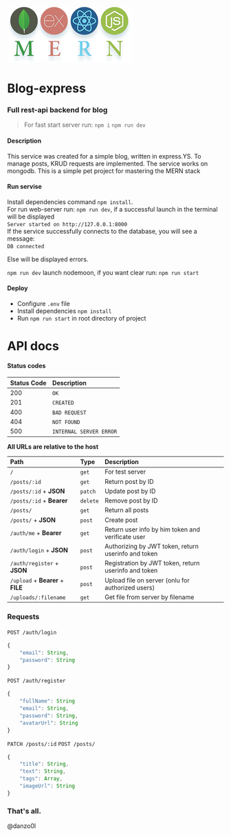 ![MERN logo](MERN-logo.png)

# Blog-express
### Full rest-api backend for blog

>For fast start server run: `npm i` `npm run dev`  

#### Description

This service was created for a simple blog, written in express.YS. To manage posts, KRUD requests are implemented. The service works on mongodb. This is a simple pet project for mastering the MERN stack

#### Run servise

Install dependencies command `npm install`.  
For run web-server run: `npm run dev`, if a successful launch in the terminal will be displayed   
`Server started on http://127.0.0.1:8000`   
If the service successfully connects to the database, you will see a message:  
`DB connected`

Else will be displayed errors.

`npm run dev` launch nodemoon, if you want clear run: `npm run start`

#### Deploy
* Configure `.env` file  
* Install dependencies `npm install`  
* Run `npm run start` in root directory of project  

# API docs
#### Status codes
| Status Code | Description |
| :--- | :--- |
| 200 | `OK` |
| 201 | `CREATED` |
| 400 | `BAD REQUEST` |
| 404 | `NOT FOUND` |
| 500 | `INTERNAL SERVER ERROR` |


**All URLs are relative to the host**

| Path | Type | Description |
| :--- | :--- | :--- |
| `/` | `get` | For test server |
| `/posts/:id` | `get` | Return post by ID |
| `/posts/:id` + **JSON** | `patch` | Update post by ID |
| `/posts/:id` + **Bearer** | `delete` | Remove post by ID |
| `/posts/` | `get` | Return all posts |
| `/posts/` + **JSON** | `post` | Create post |
| `/auth/me` + **Bearer** | `get` | Return user info by him token and verificate user |
| `/auth/login` + **JSON** | `post` | Authorizing by JWT token, return userinfo and token |
| `/auth/register` + **JSON** | `post` | Registration by JWT token, return userinfo and token |
| `/upload` + **Bearer** + **FILE** | `post` | Upload file on server (onlu for authorized users) |
| `/uploads/:filename` | `get` | Get file from server by filename |


### Requests  

`POST /auth/login`
```javascript
{
	"email": String,
	"password": String
}
```

`POST /auth/register`
```javascript
{
    "fullName": String  
    "email": String,  
    "password": String,  
    "avatarUrl": String  
}
```
  
`PATCH /posts/:id` `POST /posts/`
```javascript
{
	"title": String,
	"text": String,
	"tags": Array,
	"imageUrl": String
}
```




### That's all.  

@danzo0l